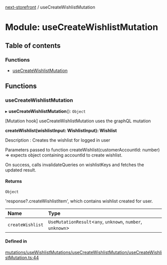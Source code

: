 [next-storefront](../README.md) / useCreateWishlistMutation

# Module: useCreateWishlistMutation

## Table of contents

### Functions

- [useCreateWishlistMutation](useCreateWishlistMutation.md#usecreatewishlistmutation)

## Functions

### useCreateWishlistMutation

▸ **useCreateWishlistMutation**(): `Object`

[Mutation hook] useCreateWishlistMutation uses the graphQL mutation

<b>createWishlist(wishlistInput: WishlistInput): Wishlist</b>

Description : Creates the wishlist for logged in user

Parameters passed to function createWishlist(customerAccountId: number) => expects object containing accountId to create wishlist.

On success, calls invalidateQueries on wishlistKeys and fetches the updated result.

#### Returns

`Object`

'response?.createWishlistItem', which contains wishlist created for user.

| Name             | Type                                                        |
| :--------------- | :---------------------------------------------------------- |
| `createWishlist` | `UseMutationResult`<`any`, `unknown`, `number`, `unknown`\> |

#### Defined in

[mutations/useWishlistMutations/useCreateWishlistMutation/useCreateWishlistMutation.ts:44](https://github.com/KiboSoftware/nextjs-storefront/blob/973d553/hooks/mutations/useWishlistMutations/useCreateWishlistMutation/useCreateWishlistMutation.ts#L44)
